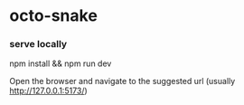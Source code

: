 # octo-snake

### serve locally

npm install && npm run dev

Open the browser and navigate to the suggested url (usually http://127.0.0.1:5173/)
